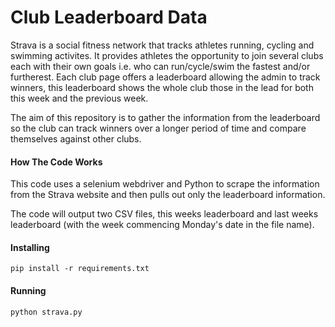 # Club Leaderboard Data

Strava is a social fitness network that tracks athletes running, cycling and swimming activites. It provides athletes the opportunity to join several clubs each with their own goals i.e. who can run/cycle/swim the fastest and/or furtherest. Each club page offers a leaderboard allowing the admin to track winners, this leaderboard shows the whole club those in the lead for both this week and the previous week.

The aim of this repository is to gather the information from the leaderboard so the club can track winners over a longer period of time and compare themselves against other clubs.

#### How The Code Works

This code uses a selenium webdriver and Python to scrape the information from the Strava website and then pulls out only the leaderboard information.

The code will output two CSV files, this weeks leaderboard and last weeks leaderboard (with the week commencing Monday's date in the file name).

#### Installing

`pip install -r requirements.txt`

#### Running

`python strava.py`
